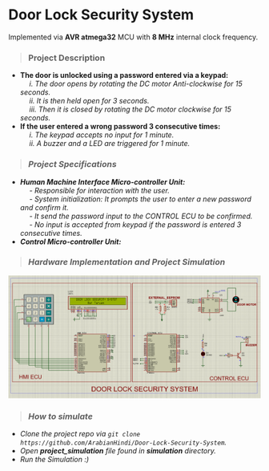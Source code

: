 # Door Lock Security System

Implemented via **AVR atmega32** MCU with **8 MHz** internal clock frequency.

>### Project Description

* **The door is unlocked using a password entered via a keypad:** <br>
&emsp; <i>i. The door opens by rotating the DC motor Anti-clockwise for 15 seconds.<br>
&emsp;    ii. It is then held open for 3 seconds.<br>
&emsp;    iii. Then it is closed by rotating the DC motor clockwise for 15 seconds.<br> </i>
* **If the user entered a wrong password 3 consecutive times:** <br>
&emsp; <i>i. The keypad accepts no input for 1 minute.<br>
&emsp;    ii. A buzzer and a LED are triggered for 1 minute.<br>

>### Project Specifications

* **Human Machine Interface Micro-controller Unit:**    <br>
&emsp; <i>- Responsible for interaction with the user.  <br>
&emsp;    - System initialization: It prompts the user to enter a new password and confirm it.<br>
&emsp;    - It send the password input to the CONTROL ECU to be confirmed. <br>
&emsp;    - No input is accepted from keypad if the password is entered 3 consecutive times.<br></i>
* **Control Micro-controller Unit:**    <br>

>### Hardware Implementation and Project Simulation

![Project Simulation GIF](./imgs/sim.png)

  
>### How to simulate

* Clone the project repo via `git clone https://github.com/ArabianHindi/Door-Lock-Security-System`.
* Open ***project_simulation*** file found in ***simulation*** directory.
* Run the Simulation :)
